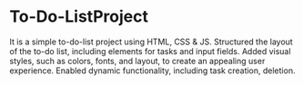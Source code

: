 # To-Do-ListProject
It is a simple to-do-list project using HTML, CSS &amp; JS. Structured the layout of the to-do list, including elements for tasks and input fields. Added visual styles, such as colors, fonts, and layout, to create an appealing user experience.  Enabled dynamic functionality, including task creation, deletion. 
